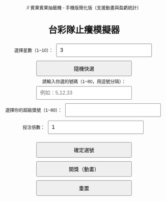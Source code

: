 // 賓果賓果抽籤機 - 手機版簡化版（支援動畫與盈虧統計）
<!DOCTYPE html>
<html lang="zh-Hant">
<head>
  <meta charset="UTF-8" />
  <meta name="viewport" content="width=device-width, initial-scale=1.0" />
  <title>台彩隊止癢模擬器</title>
  <style>
    body { font-family: Arial, sans-serif; text-align: center; padding: 20px; }
    .ball { display: inline-block; margin: 6px; padding: 10px 16px; border-radius: 50%; background-color: #f39c12; color: white; font-size: 18px; font-weight: bold; }
    .matched { background-color: #27ae60; }
    .superhit { background-color: red; }
    .draw-section { margin-bottom: 20px; border-top: 1px solid #ccc; padding-top: 10px; }
    #userPickDisplay, #superPickDisplay, #resultDisplay { margin-top: 20px; }
    button, input[type="number"], input[type="text"] { padding: 10px; font-size: 16px; margin: 6px; width: 90%; max-width: 300px; }
  </style>
</head>
<body>
  <h1>台彩隊止癢模擬器</h1>

  <div>
    <label for="stars">選擇星數（1~10）：</label>
    <input type="number" id="stars" min="1" max="10" value="3" />
    <button onclick="quickPick()">隨機快選</button>
  </div>

  <div>
    <label for="userInput">請輸入你選的號碼（1~80，用逗號分隔）：</label><br/>
    <input type="text" id="userInput" placeholder="例如：5,12,33" />
  </div>

  <div>
    <label for="superPick">選擇你的超級獎號（1~80）：</label>
    <input type="number" id="superPick" min="1" max="80" />
  </div>

  <div>
    <label for="bet">投注倍數：</label>
    <input type="number" id="bet" min="1" value="1" />
  </div>

  <button onclick="confirmSelection()">確定選號</button>
  <button onclick="startDrawAnimated()">開獎（動畫）</button>
  <button onclick="resetDraw()">重置</button>

  <div id="userPickDisplay"></div>
  <div id="superPickDisplay"></div>
  <div id="resultDisplay"></div>

  <script>
    let userPick = [], superPick = null, bet = 1;
    let totalWin = 0, totalCost = 0, round = 1;

    const prizeTable = {
      1: {1: 50},
      2: {2: 500},
      3: {2: 50, 3: 500},
      4: {2: 10, 3: 100, 4: 1000},
      5: {3: 40, 4: 200, 5: 2000},
      6: {3: 20, 4: 100, 5: 500, 6: 5000},
      7: {3: 10, 4: 50, 5: 200, 6: 1000, 7: 10000},
      8: {4: 40, 5: 200, 6: 1000, 7: 3000, 8: 20000},
      9: {4: 20, 5: 100, 6: 500, 7: 2000, 8: 10000, 9: 30000},
      10: {5: 50, 6: 200, 7: 1000, 8: 5000, 9: 20000, 10: 100000}
    };

    function quickPick() {
      const starCount = parseInt(document.getElementById("stars").value);
      const pool = Array.from({ length: 80 }, (_, i) => i + 1);
      userPick = [];
      while (userPick.length < starCount) {
        const i = Math.floor(Math.random() * pool.length);
        userPick.push(pool.splice(i, 1)[0]);
      }
      document.getElementById("userInput").value = userPick.join(",");
    }

    function confirmSelection() {
      const raw = document.getElementById("userInput").value;
      userPick = raw.split(",").map(s => parseInt(s.trim())).filter(n => n >= 1 && n <= 80);
      superPick = parseInt(document.getElementById("superPick").value);
      bet = parseInt(document.getElementById("bet").value) || 1;
      document.getElementById("userPickDisplay").innerHTML =
        "你的選號：" + userPick.map(n => `<span class='ball'>${n}</span>`).join(" ");
      document.getElementById("superPickDisplay").innerHTML =
        "你的超級獎號：<span class='ball'>" + (superPick || "未選") + "</span>";
    }

    function drawOneRound() {
      let pool = Array.from({ length: 80 }, (_, i) => i + 1);
      let draw = [];
      for (let i = 0; i < 20; i++) {
        const idx = Math.floor(Math.random() * pool.length);
        draw.push(pool.splice(idx, 1)[0]);
      }
      return draw;
    }

    function startDrawAnimated() {
      const draw = drawOneRound();
      const hit = userPick.filter(n => draw.includes(n));
      const superHit = draw[19] === superPick;
      const prize = (prizeTable[userPick.length]?.[hit.length] || 0) * bet;
      const superPrize = superHit ? 1200 * bet : 0;
      const cost = (25 + (superPick ? 25 : 0)) * bet;
      totalCost += cost;
      totalWin += prize + superPrize;

      let drawDisplay = "";
      for (let i = 0; i < 20; i++) {
        const n = draw[i];
        const matched = hit.includes(n);
        const isSuper = i === 19 && superHit;
        drawDisplay += `<span class='ball ${matched ? "matched" : ""} ${isSuper ? "superhit" : ""}'>${n}</span>`;
      }

      const result = `
        <div class='draw-section'>
          <h3>第 ${round++} 抽</h3>
          ${drawDisplay}<br/>
          中 ${hit.length} 顆 ${superHit ? '＋超級獎號' : ''}，得 ${prize + superPrize} 元
          <p>總花費：${totalCost} 元｜總獎金：${totalWin} 元｜盈虧：${totalWin - totalCost} 元</p>
        </div>`;

      document.getElementById("resultDisplay").innerHTML += result;
    }

    function resetDraw() {
      userPick = [];
      superPick = null;
      totalCost = 0;
      totalWin = 0;
      round = 1;
      document.getElementById("userInput").value = "";
      document.getElementById("superPick").value = "";
      document.getElementById("bet").value = "1";
      document.getElementById("userPickDisplay").innerHTML = "";
      document.getElementById("superPickDisplay").innerHTML = "";
      document.getElementById("resultDisplay").innerHTML = "";
    }
  </script>
</body>
</html>
